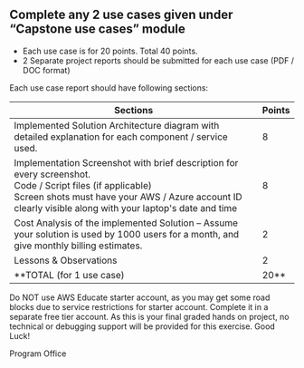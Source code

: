 ## Complete any 2 use cases given under “Capstone use cases” module

* Each use case is for 20 points. Total 40 points.
* 2 Separate project reports should be submitted for each use case (PDF / DOC format)

Each use case report should have following sections:

Sections | Points
---|---
Implemented Solution Architecture diagram with detailed explanation for each component / service used. | 8
Implementation Screenshot with brief description for every screenshot. <br> Code / Script files (if applicable) <br> Screen shots must have your AWS / Azure account ID clearly visible along with your laptop's date and time | 8
Cost Analysis of the implemented Solution – Assume your solution is used by 1000 users for a month, and give monthly billing estimates. | 2
Lessons & Observations | 2
**TOTAL (for 1 use case) | 20**

 

Do NOT use AWS Educate starter account, as you may get some road blocks due to service restrictions for starter account. Complete it in a separate free tier account.
As this is your final graded hands on project, no technical or debugging support will be provided for this exercise.
Good Luck!

Program Office
